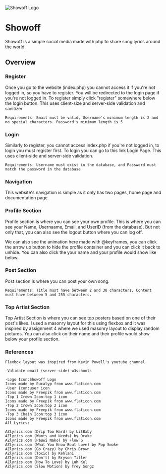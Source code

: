 ![Showoff Logo](https://i.postimg.cc/HkKKYyjV/Screenshot-1.png)

# Showoff
Showoff is a simple social media made with php to share song lyrics around the world.

## Overview
### Register
Once you go to the website (index.php) you cannot access it if you're not logged in, so you have to register. You will be redirected to the login page if you're not logged in. To register simply click "register" somewhere below the login button. This uses client-size and server-side validation and sanitizer
```
Requirements: Email must be valid, Username's minimum length is 2 and no special characters. Password's minimum length is 5
```

### Login
Similarly to register, you cannot access index.php if you're not logged in, to login you must register first. To login you can go to this link Login Page. This uses client-side and server-side validation.
```
Requirements: Username must exist in the database, and Password must match the password in the database
```

### Navigation
This website's navigation is simple as it only has two pages, home page and documentation page.

### Profile Section
Profile section is where you can see your own profile. This is where you can see your Name, Usernaame, Email, and UserID (from the database). But not only that, you can also see the logout button where you can log off.

We can also see the animation here made with @keyframes, you can click the arrow up button to hide the profile container and you can click it back to unhide.
You can also click the your name and your profile would show like below.

### Post Section
Post section is where you can post your own song.
```
Requirements: Title must have between 2 and 30 characters, Content must have between 5 and 255 characters.
```

### Top Artist Section
Top Artist Section is where you can see top posters based on one of their post's likes. I used a masonry layout for this using flexbox and it was inspired by assignment 4 where we used masonry layout to display random pictures.
You can also click on their name and their profile would show below your profile section.

### References
```
Flexbox layout was inspired from Kevin Powell's youtube channel.

-Validate email (server-side) w3schools

-Logo Icon:Showoff Logo
Icons made by Eucalyp from www.flaticon.com
-User Icon:user icon
Icons made by Freepik from www.flaticon.com
-Top 1 Crown Icon:top 1 icon
Icons made by Freepik from www.flaticon.com
-Top 2 Crown Icon:top 2 icon
Icons made by Freepik from www.flaticon.com
-Top 3 Chain Icon:top 3 icon
Icons made by Freepik from www.flaticon.com
All Lyrics:

AZlyrics.com (Drip Too Hard) by LilBaby
AZlyrics.com (Wants and Needs) by Drake
AZlyrics.com (Pauwi Nako) by Flow G
AZlyrics.com (What You Know Bout Love) by Pop Smoke
AZlyrics.com (Go Crazy) by Chris Brown
AZlyrics.com (Toxic) by Kehlani
AZlyrics.com (Don't) by Bryson Tiller
AZlyrics.com (How To Love) by Luh Kel
AZlyrics.com (Slow Motion) by Trey Songz
```
